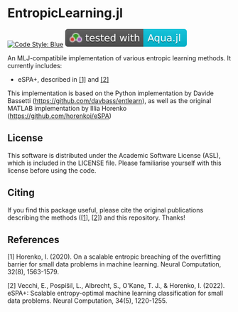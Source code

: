 # EntropicLearning.jl

[![Code Style: Blue](https://img.shields.io/badge/code%20style-blue-4495d1.svg)](https://github.com/JuliaDiff/BlueStyle)
[![Aqua QA](https://raw.githubusercontent.com/JuliaTesting/Aqua.jl/master/badge.svg)](https://github.com/JuliaTesting/Aqua.jl)

An MLJ-compatibile implementation of various entropic learning methods. It currently includes:

- eSPA+, described in [[1]](#1) and [[2]](#2)

This implementation is based on the Python implementation by Davide Bassetti (https://github.com/davbass/entlearn), as well as the original MATLAB implementation by Illia Horenko (https://github.com/horenkoi/eSPA)

## License

This software is distributed under the Academic Software License (ASL), which is included in the LICENSE file. Please familiarise yourself with this license before using the code.

## Citing

If you find this package useful, please cite the original publications describing the methods ([[1]](#1), [[2]](#2)) and this repository. Thanks! 

## References

<a id="1">[1]</a> Horenko, I. (2020). On a scalable entropic breaching of the overfitting barrier for small data problems in machine learning. Neural Computation, 32(8), 1563-1579.

<a id="2">[2]</a> Vecchi, E., Pospíšil, L., Albrecht, S., O'Kane, T. J., & Horenko, I. (2022). eSPA+: Scalable entropy-optimal machine learning classification for small data problems. Neural Computation, 34(5), 1220-1255.
